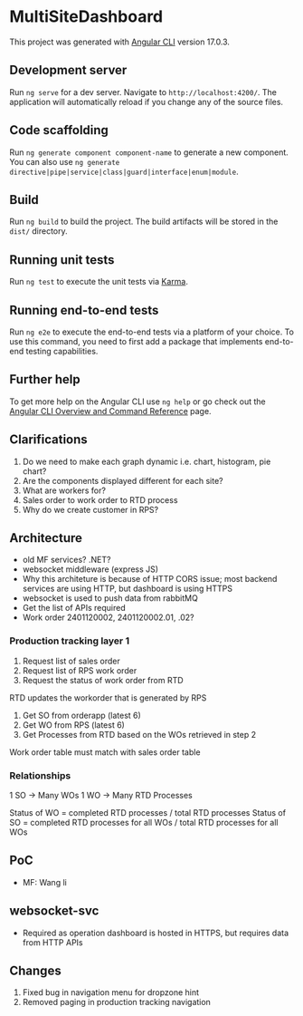 # MultiSiteDashboard

This project was generated with [Angular CLI](https://github.com/angular/angular-cli) version 17.0.3.

## Development server

Run `ng serve` for a dev server. Navigate to `http://localhost:4200/`. The application will automatically reload if you change any of the source files.

## Code scaffolding

Run `ng generate component component-name` to generate a new component. You can also use `ng generate directive|pipe|service|class|guard|interface|enum|module`.

## Build

Run `ng build` to build the project. The build artifacts will be stored in the `dist/` directory.

## Running unit tests

Run `ng test` to execute the unit tests via [Karma](https://karma-runner.github.io).

## Running end-to-end tests

Run `ng e2e` to execute the end-to-end tests via a platform of your choice. To use this command, you need to first add a package that implements end-to-end testing capabilities.

## Further help

To get more help on the Angular CLI use `ng help` or go check out the [Angular CLI Overview and Command Reference](https://angular.io/cli) page.

## Clarifications

1. Do we need to make each graph dynamic i.e. chart, histogram, pie chart?
2. Are the components displayed different for each site?
3. What are workers for?
4. Sales order to work order to RTD process
5. Why do we create customer in RPS?

## Architecture

- old MF services? .NET?
- websocket middleware (express JS)
- Why this architeture is because of HTTP CORS issue; most backend services are using HTTP, but dashboard is using HTTPS
- websocket is used to push data from rabbitMQ
- Get the list of APIs required
- Work order 2401120002, 2401120002.01, .02?

### Production tracking layer 1

1. Request list of sales order
2. Request list of RPS work order
3. Request the status of work order from RTD

RTD updates the workorder that is generated by RPS

1. Get SO from orderapp (latest 6)
2. Get WO from RPS (latest 6)
3. Get Processes from RTD based on the WOs retrieved in step 2

Work order table must match with sales order table

### Relationships

1 SO -> Many WOs
1 WO -> Many RTD Processes

Status of WO = completed RTD processes / total RTD processes
Status of SO = completed RTD processes for all WOs / total RTD processes for all WOs

## PoC

- MF: Wang li

## websocket-svc

- Required as operation dashboard is hosted in HTTPS, but requires data from HTTP APIs

## Changes

1. Fixed bug in navigation menu for dropzone hint
2. Removed paging in production tracking navigation
